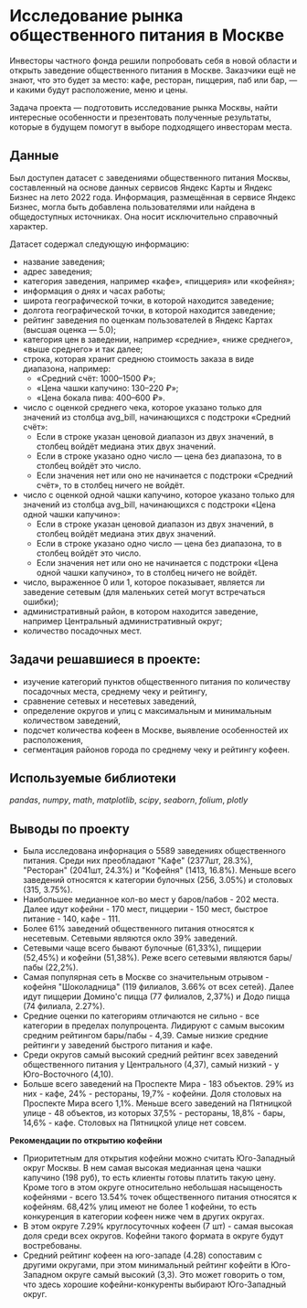 # Исследование рынка общественного питания в Москве

Инвесторы частного фонда решили попробовать себя в новой области и открыть заведение общественного питания в Москве. Заказчики ещё не знают, что это будет за место: кафе, ресторан, пиццерия, паб или бар, — и какими будут расположение, меню и цены.

Задача проекта — подготовить исследование рынка Москвы, найти интересные особенности и презентовать полученные результаты, которые в будущем помогут в выборе подходящего инвесторам места.

## Данные

Был доступен датасет с заведениями общественного питания Москвы, составленный на основе данных сервисов Яндекс Карты и Яндекс Бизнес на лето 2022 года. Информация, размещённая в сервисе Яндекс Бизнес, могла быть добавлена пользователями или найдена в общедоступных источниках. Она носит исключительно справочный характер.

Датасет содержал следующую информацию:
- название заведения;
- адрес заведения;
- категория заведения, например «кафе», «пиццерия» или «кофейня»;
- информация о днях и часах работы;
- широта географической точки, в которой находится заведение;
- долгота географической точки, в которой находится заведение;
- рейтинг заведения по оценкам пользователей в Яндекс Картах (высшая оценка — 5.0);
- категория цен в заведении, например «средние», «ниже среднего», «выше среднего» и так далее;
- строка, которая хранит среднюю стоимость заказа в виде диапазона, например:
  - «Средний счёт: 1000–1500 ₽»;
  - «Цена чашки капучино: 130–220 ₽»;
  - «Цена бокала пива: 400–600 ₽».
- число с оценкой среднего чека, которое указано только для значений из столбца avg_bill, начинающихся с подстроки «Средний счёт»:
  - Если в строке указан ценовой диапазон из двух значений, в столбец войдёт медиана этих двух значений.
  - Если в строке указано одно число — цена без диапазона, то в столбец войдёт это число.
  - Если значения нет или оно не начинается с подстроки «Средний счёт», то в столбец ничего не войдёт.
- число с оценкой одной чашки капучино, которое указано только для значений из столбца avg_bill, начинающихся с подстроки «Цена одной чашки капучино»:
  - Если в строке указан ценовой диапазон из двух значений, в столбец войдёт медиана этих двух значений.
  - Если в строке указано одно число — цена без диапазона, то в столбец войдёт это число.
  - Если значения нет или оно не начинается с подстроки «Цена одной чашки капучино», то в столбец ничего не войдёт.
- число, выраженное 0 или 1, которое показывает, является ли заведение сетевым (для маленьких сетей могут встречаться ошибки);
- административный район, в котором находится заведение, например Центральный административный округ;
- количество посадочных мест.

## Задачи решавшиеся в проекте:

- изучение категорий пунктов общественного питания по количеству посадочных места, среднему чеку и рейтингу,
- сравнение сетевых и несетевых заведений,
- определение округов и улиц с максимальным и минимальным количеством заведений,
- подсчет количества кофеен в Москве, выявление особенностей их расположения,
- сегментация районов города по среднему чеку и рейтингу кофеен. 

## Используемые библиотеки
*pandas*, *numpy*, *math*, *matplotlib*, *scipy*, *seaborn*, *folium*, *plotly*  

## Выводы по проекту
- Была исследована инфорнация о 5589 заведениях общественного питания. Среди них преобладают "Кафе" (2377шт, 28.3%), "Ресторан" (2041шт, 24.3%) и "Кофейня" (1413, 16.8%). Меньше всего заведений относятся к категории булочных (256, 3.05%) и столовых (315, 3.75%).
- Наибольшее медианное кол-во мест у баров/пабов - 202 места. Далее идут кофейни - 170 мест, пиццерии - 150 мест, быстрое питание - 140, кафе - 111.
- Более 61% заведений общественного питания относятся к несетевым. Сетевыми являются окло 39% заведений.
- Сетевыми чаще всего бывают булочные (61,33%), пиццерии (52,45%) и кофейни (51,38%). Реже всего сетевыми являются бары/пабы (22,2%).
- Самая популярная сеть в Москве со значительным отрывом - кофейня "Шоколадница" (119 филиалов, 3.66% от всех сетей). Далее идут пиццерии Домино'с пицца (77 филиалов, 2,37%) и Додо пицца (74 филиала, 2.27%).
- Средние оценки по категориям отличаются не сильно - все категории в пределах полупроцента. Лидируют с самым высоким средним рейтингом бары/пабы - 4,39. Самые низкие средние рейтинги у заведений быстрого питания и кафе.
- Среди округов самый высокий средний рейтинг всех заведений общественного питания у Центрального (4,37), самый низкий - у Юго-Восточного (4,10).
- Больше всего заведений на Проспекте Мира - 183 объектов. 29% из них - кафе, 24% - рестораны, 19,7% - кофейни. Доля столовых на Проспекте Мира всего 1,1%. Меньше всего заведений на Пятницкой улице - 48 объектов, из которых 37,5% - рестораны, 18,8% - бары, 14,6% - кафе. Столовых на Пятницкой улице нет совсем.

**Рекомендации по открытию кофейни**
- Приоритетным для открытия кофейни можно считать Юго-Западный округ Москвы. В нем самая высокая медианная цена чашки капучино (198 руб), то есть клиенты готовы платить такую цену. Кроме того в этом округе относительно небольшая насыщеность кофейнями - всего 13.54% точек общественного питания относятся к кофейням. 68,42% улиц имеют не более 1 кофейни, то есть конкуренция в категории кофеен ниже чем в других округах.
- В этом округе 7.29% круглосуточных кофеен (7 шт) - самая высокая доля среди всех округов. Кофейни такого формата в округе будут востребованы.
- Средний рейтинг кофеен на юго-западе (4.28) сопоставим с другими округами, при этом минимальный рейтинг кофейти в Юго-Западном округе самый высокий (3,3). Это может говорить о том, что здесь хорошие кофейни-конкуренты выбирают Юго-Западный округ.

